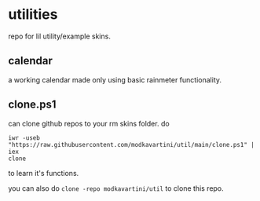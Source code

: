 # utilities 
repo for lil utility/example skins.

## calendar
a working calendar made only using basic rainmeter functionality.

## clone.ps1 
can clone github repos to your rm skins folder.
do
```
iwr -useb "https://raw.githubusercontent.com/modkavartini/util/main/clone.ps1" | iex
clone
```
to learn it's functions.

you can also do `clone -repo modkavartini/util` to clone this repo.
